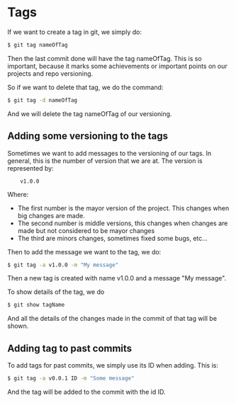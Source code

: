 # Tags
If we want to create a tag in git, we simply do:
```bash
$ git tag nameOfTag
```
Then the last commit done will have the tag nameOfTag.
This is so important, because it marks some achievements or important points on our projects and repo versioning.

So if we want to delete that tag, we do the command:
```bash
$ git tag -d nameOfTag
```
And we will delete the tag nameOfTag of our versioning.

## Adding some versioning to the tags

Sometimes we want to add messages to the versioning of our tags.
In general, this is the number of version that we are at.
The version is represented by:

        v1.0.0
Where:
- The first number is the mayor version of the project. This changes when big changes are made.
- The second number is middle versions, this changes when changes are made but not considered to be mayor changes
- The third are minors changes, sometimes fixed some bugs, etc...

Then to add the message we want to the tag, we do:
```bash
$ git tag -a v1.0.0 -m "My message"
```
Then a new tag is created with name v1.0.0 and a message "My message".

To show details of the tag, we do
```bash
$ git show tagName
```
And all the details of the changes made in the commit of that tag will be shown.

## Adding tag to past commits

To add tags for past commits, we simply use its ID when adding.
This is:
```bash
$ git tag -a v0.0.1 ID -m "Some message"
```
And the tag will be added to the commit with the id ID.
